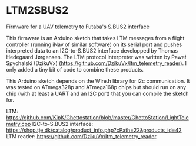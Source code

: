 # LTM2SBUS2
Firmware for a UAV telemetry to Futaba's S.BUS2 interface

This firmware is an Arduino sketch that takes LTM messages from a flight controller (running iNav of similar software) on its serial port and pushes interpreted data to an I2C-to-S.BUS2 interface developped by Thomas Hedegaard Jørgensen. The LTM protocol interpreter was written by Paweł Spychalski (DzikuVx) (https://github.com/DzikuVx/ltm_telemetry_reader).
I only added a tiny bit of code to combine these products.

This Arduino sketch depends on the Wire.h library for i2c communication. It was tested on ATmega328p and ATmega168p chips but should run on any chip (with at least a UART and an I2C port) that you can compile the sketch for.

LTM: https://github.com/KipK/Ghettostation/blob/master/GhettoStation/LightTelemetry.cpp
I2C-to-S.BUS2 interface: https://shop.tje.dk/catalog/product_info.php?cPath=22&products_id=42
LTM reader: https://github.com/DzikuVx/ltm_telemetry_reader
